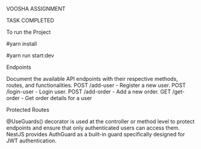 VOOSHA ASSIGNMENT

TASK COMPLETED

To run the Project

#yarn install

#yarn run start:dev

Endpoints

Document the available API endpoints with their respective methods, routes, and functionalities.
POST /add-user - Register a new user.
POST /login-user - Login user.
POST /add-order - Add a new order.
GET /get-order - Get order details for a user

Protected Routes

@UseGuards() decorator is used at the controller or method level to protect endpoints and ensure that only authenticated users can access them.
NestJS provides AuthGuard as a built-in guard specifically designed for JWT authentication.

